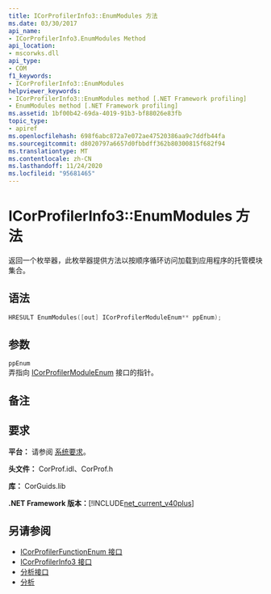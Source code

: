 ```yaml
---
title: ICorProfilerInfo3::EnumModules 方法
ms.date: 03/30/2017
api_name:
- ICorProfilerInfo3.EnumModules Method
api_location:
- mscorwks.dll
api_type:
- COM
f1_keywords:
- ICorProfilerInfo3::EnumModules
helpviewer_keywords:
- ICorProfilerInfo3::EnumModules method [.NET Framework profiling]
- EnumModules method [.NET Framework profiling]
ms.assetid: 1bf00b42-69da-4019-91b3-bf88026e83fb
topic_type:
- apiref
ms.openlocfilehash: 698f6abc872a7e072ae47520386aa9c7ddfb44fa
ms.sourcegitcommit: d8020797a6657d0fbbdff362b80300815f682f94
ms.translationtype: MT
ms.contentlocale: zh-CN
ms.lasthandoff: 11/24/2020
ms.locfileid: "95681465"
---
```

# <a name="icorprofilerinfo3enummodules-method"></a>ICorProfilerInfo3::EnumModules 方法

返回一个枚举器，此枚举器提供方法以按顺序循环访问加载到应用程序的托管模块集合。  
  
## <a name="syntax"></a>语法  
  
```cpp  
HRESULT EnumModules([out] ICorProfilerModuleEnum** ppEnum);  
```  
  
## <a name="parameters"></a>参数  

 `ppEnum`  
 弄指向 [ICorProfilerModuleEnum](icorprofilermoduleenum-interface.md) 接口的指针。  
  
## <a name="remarks"></a>备注  
  
## <a name="requirements"></a>要求  

 **平台：** 请参阅 [系统要求](../../get-started/system-requirements.md)。  
  
 **头文件：** CorProf.idl、CorProf.h  
  
 **库：** CorGuids.lib  
  
 **.NET Framework 版本：**[!INCLUDE[net_current_v40plus](../../../../includes/net-current-v40plus-md.md)]  
  
## <a name="see-also"></a>另请参阅

- [ICorProfilerFunctionEnum 接口](icorprofilerfunctionenum-interface.md)
- [ICorProfilerInfo3 接口](icorprofilerinfo3-interface.md)
- [分析接口](profiling-interfaces.md)
- [分析](index.md)
